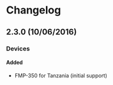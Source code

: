 # Changelog
## 2.3.0 (10/06/2016)

### Devices

#### Added
- FMP-350 for Tanzania (initial support)

